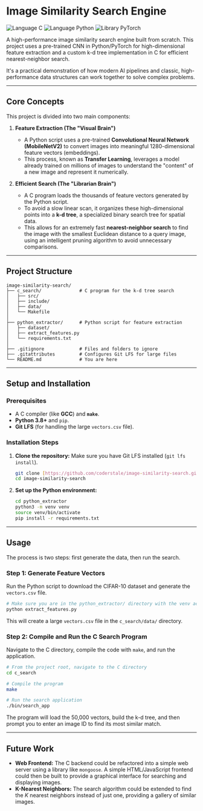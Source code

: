 # Image Similarity Search Engine

![Language C](https://img.shields.io/badge/Language-C-blue.svg)
![Language Python](https://img.shields.io/badge/Language-Python-orange.svg)
![Library PyTorch](https://img.shields.io/badge/Library-PyTorch-red.svg)

A high-performance image similarity search engine built from scratch. This project uses a pre-trained CNN in Python/PyTorch for high-dimensional feature extraction and a custom k-d tree implementation in C for efficient nearest-neighbor search.

It's a practical demonstration of how modern AI pipelines and classic, high-performance data structures can work together to solve complex problems.

---
## Core Concepts

This project is divided into two main components:

1.  **Feature Extraction (The "Visual Brain")**
    - A Python script uses a pre-trained **Convolutional Neural Network (MobileNetV2)** to convert images into meaningful 1280-dimensional feature vectors (embeddings).
    - This process, known as **Transfer Learning**, leverages a model already trained on millions of images to understand the "content" of a new image and represent it numerically.

2.  **Efficient Search (The "Librarian Brain")**
    - A C program loads the thousands of feature vectors generated by the Python script.
    - To avoid a slow linear scan, it organizes these high-dimensional points into a **k-d tree**, a specialized binary search tree for spatial data.
    - This allows for an extremely fast **nearest-neighbor search** to find the image with the smallest Euclidean distance to a query image, using an intelligent pruning algorithm to avoid unnecessary comparisons.

---
## Project Structure

```
image-similarity-search/
├── c_search/              # C program for the k-d tree search
│   ├── src/
│   ├── include/
│   ├── data/
│   └── Makefile
│
├── python_extractor/      # Python script for feature extraction
│   ├── dataset/
│   ├── extract_features.py
│   └── requirements.txt
│
├── .gitignore             # Files and folders to ignore
├── .gitattributes         # Configures Git LFS for large files
└── README.md              # You are here
```

---
## Setup and Installation

### Prerequisites
- A C compiler (like **GCC**) and **`make`**.
- **Python 3.8+** and `pip`.
- **Git LFS** (for handling the large `vectors.csv` file).

### Installation Steps
1.  **Clone the repository:**
    Make sure you have Git LFS installed (`git lfs install`).
    ```bash
    git clone [https://github.com/coderstale/image-similarity-search.git](https://github.com/coderstale/image-similarity-search.git)
    cd image-similarity-search
    ```

2.  **Set up the Python environment:**
    ```bash
    cd python_extractor
    python3 -m venv venv
    source venv/bin/activate
    pip install -r requirements.txt
    ```

---
## Usage

The process is two steps: first generate the data, then run the search.

### Step 1: Generate Feature Vectors
Run the Python script to download the CIFAR-10 dataset and generate the `vectors.csv` file.
```bash
# Make sure you are in the python_extractor/ directory with the venv active
python extract_features.py
```
This will create a large `vectors.csv` file in the `c_search/data/` directory.

### Step 2: Compile and Run the C Search Program
Navigate to the C directory, compile the code with `make`, and run the application.
```bash
# From the project root, navigate to the C directory
cd c_search

# Compile the program
make

# Run the search application
./bin/search_app
```
The program will load the 50,000 vectors, build the k-d tree, and then prompt you to enter an image ID to find its most similar match.

---
## Future Work
- **Web Frontend:** The C backend could be refactored into a simple web server using a library like `mongoose`. A simple HTML/JavaScript frontend could then be built to provide a graphical interface for searching and displaying images.
- **K-Nearest Neighbors:** The search algorithm could be extended to find the *K* nearest neighbors instead of just one, providing a gallery of similar images.

